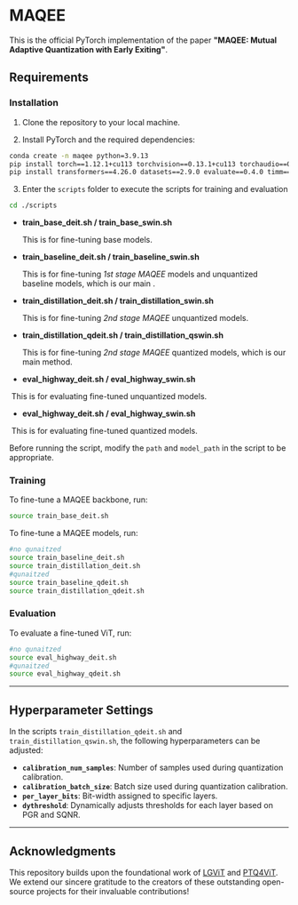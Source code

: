 # MAQEE

This is the official PyTorch implementation of the paper **"MAQEE: Mutual Adaptive Quantization with Early Exiting"**.




## Requirements

### Installation

1. Clone the repository to your local machine.

2. Install PyTorch and the required dependencies:

```bash
conda create -n maqee python=3.9.13
pip install torch==1.12.1+cu113 torchvision==0.13.1+cu113 torchaudio==0.12.1 --extra-index-url https://download.pytorch.org/whl/cu113
pip install transformers==4.26.0 datasets==2.9.0 evaluate==0.4.0 timm==0.6.13 wandb==0.14.2 ipykernel scikit-learn
```

3. Enter the `scripts` folder to execute the scripts for training and evaluation

```bash
cd ./scripts
```

- **train_base_deit.sh / train_base_swin.sh**

  This is for fine-tuning base models.

- **train_baseline_deit.sh / train_baseline_swin.sh**

  This is for fine-tuning *1st stage MAQEE* models and unquantized baseline models, which is our main .

- **train_distillation_deit.sh / train_distillation_swin.sh**

  This is for fine-tuning *2nd stage MAQEE* unquantized models.

- **train_distillation_qdeit.sh / train_distillation_qswin.sh**

  This is for fine-tuning *2nd stage MAQEE* quantized models, which is our main method.

- **eval_highway_deit.sh / eval_highway_swin.sh**

​		This is for evaluating fine-tuned unquantized models.

- **eval_highway_deit.sh / eval_highway_swin.sh**

​		This is for evaluating fine-tuned quantized models.

Before running the script, modify the `path` and `model_path` in the script to be appropriate.

### Training

To fine-tune a MAQEE backbone, run:

```bash
source train_base_deit.sh
```

To fine-tune a MAQEE models, run:

```bash
#no qunaitzed
source train_baseline_deit.sh
source train_distillation_deit.sh
#qunaitzed
source train_baseline_qdeit.sh
source train_distillation_qdeit.sh
```

### Evaluation

To evaluate a fine-tuned ViT, run:

```bash
#no qunaitzed
source eval_highway_deit.sh
#qunaitzed
source eval_highway_qdeit.sh
```





---

## Hyperparameter Settings

In the scripts `train_distillation_qdeit.sh` and `train_distillation_qswin.sh`, the following hyperparameters can be adjusted:

- **`calibration_num_samples`**: Number of samples used during quantization calibration.
- **`calibration_batch_size`**: Batch size used during quantization calibration.
- **`per_layer_bits`**: Bit-width assigned to specific layers.
- **`dythreshold`**: Dynamically adjusts thresholds for each layer based on PGR and SQNR.

---





## Acknowledgments

This repository builds upon the foundational work of [LGViT](https://github.com/falcon-xu/LGViT) and [PTQ4ViT](https://github.com/hahnyuan/PTQ4ViT). We extend our sincere gratitude to the creators of these outstanding open-source projects for their invaluable contributions!








